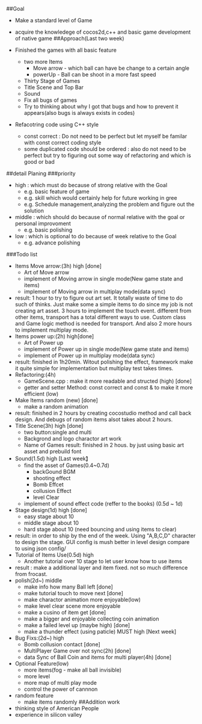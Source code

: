##Goal
 - Make a standard level of Game 
 - acquire the knowledege of cocos2d,c++ and basic game development of native game
##Approach(Last two week)
- Finished the games with all basic feature
  - two more Items
    - Move arrow - which ball can have be change to a certain angle
    - powerUp - Ball can be shoot in a more fast speed
  - Thirty Stage of Games
  - Title Scene and Top Bar
  - Sound
  - Fix all bugs of games
   - Try to thinking about why I got that bugs and how to prevent it appears(also bugs is always exists in codes)

- Refacotring code using C++ style
  - const correct : Do not need to be perfect but let myself be familar with const correct coding style
  - some duplicated code should be ordered : also do not need to be perfect but try to figuring out some way of refactoring and which is good or bad

##detail Planing
###priority
  - high : which must do because of strong relative with the Goal
    - e.g. basic feature of game
    - e.g. skill which would certainly help for future working in gree
    - e.g. Schedule management,analyzing the problem and figure out the solution
  - middle : which should do because of normal relative with the goal or personal improvoment
    - e.g. basic polishing 
  - low : which is optional to do because of week relative to the Goal
    - e.g. advance polishing 

###Todo list
  - Items Move arrow:(3h) high [done]
    - Art of Move arrow
    - implement of Moving arrow in single mode(New game state and items)
    - implement of Moving arrow in multiplay mode(data sync)
  - result: 1 hour to try to figure out art set. It totally waste of time to do such of thinks. Just make some a simple items to do since my job is not creating art asset. 3 hours to implement the touch event. different from other items, transport has a total different ways to use. Custom class and Game logic method is needed for transport. And also 2 more hours to implement multiplay mode.
  - Items power up:(2h) high[done]
    - Art of Power up
    - implement of Power up in single mode(New game state and items)
    - implement of Power up in multiplay mode(data sync)
  - result: finished in 1h20min. Witout polishing the effect, framework make it quite simple for implementation but multiplay test takes times.
  - Refactoring:(4h) 
    - GameScene.cpp : make it more readable and structed (high) [done]
    - getter and setter Method: const correct and const & to make it more efficient (low)
  - Make Items random (new) [done]
    - make a random animation
  - result: finished in 2 hours by creating cocostudio method and call back design. And debugs of random items alsot takes about 2 hours.
  - Title Scene(3h) high [done]
    - two button:single and multi
    - Backgrond and logo charactor art work
    - Name of Games
  result: finished in 2 hous. by just using basic art asset and prebuild font
  - Sound(1.5d) high [Last week】
    - find the asset of Games(0.4~0.7d)
      - backGound BGM
      - shooting effect
      - Bomb Effcet
      - collusion Effect
      - level Clear
    - implement of sound effect code (reffer to the books) (0.5d ~ 1d)
  - Stage design(1d) high [done]
    - easy stage about 10
    - middle stage about 10
    - hard stage about 10 (need bouncing and using items to clear)
  - result: in order to ship by the end of the week. Using "A,B,C,D" character to design the stage. GUI config is mush better in level design compare to using json config/
  - Tutorial of Items Use(0.5d) high 
    - Another tutorial over 10 stage to let user know how to use items
  - result : make a additional layer and item fixed. not so much difference from frocast.
  - polish(2d~) middle
    - make info how many Ball left [done]
    - make tutorial touch to move next [done]
    - make charactor animation more enjoyable(low)
    - make level clear scene more enjoyable
    - make a cusino of item get [done]
    - make a bigger and enjoyable collecting coin animation 
    - make a failed level up (maybe high) [done]
    - make a thunder effect (using paticle) MUST high [Next week]
  - Bug Fixs:(2d~) high
    - Bomb collusion contact [done]
    - MultiPlayer Game over not sync(2h) [done]
    - data Sync of Ball Coin and items for multi player(4h) [done]
  - Optional Feature(low)
    - more items(fog - make all ball invisible)
    - more level
    - more map of multi play mode
    - control the power of cannnon
  - random feature
    - make items randomly
##Addition work
  - thinking style of American People
  - experience in silicon valley

